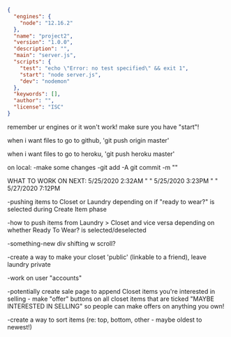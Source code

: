 ```json
{
  "engines": {
    "node": "12.16.2"
  },
  "name": "project2",
  "version": "1.0.0",
  "description": "",
  "main": "server.js",
  "scripts": {
    "test": "echo \"Error: no test specified\" && exit 1",
    "start": "node server.js",
    "dev": "nodemon"
  },
  "keywords": [],
  "author": "",
  "license": "ISC"
}
```

remember ur engines or it won't work! make sure you have "start"!


when i want files to go to github, 'git push origin master'

when i want files to go to heroku, 'git push heroku master'


on local:
    -make some changes
    -git add -A
    git commit -m ""




WHAT TO WORK ON NEXT: 5/25/2020 2:32AM
"                   " 5/25/2020 3:23PM
"                   " 5/27/2020 7:12PM

-pushing items to Closet or Laundry depending on if "ready to wear?" is selected during Create Item phase

-how to push items from Laundry > Closet and vice versa depending on whether Ready To Wear? is selected/deselected

-something-new div shifting w scroll?

-create a way to make your closet 'public' (linkable to a friend), leave laundry private

-work on user "accounts"

-potentially create sale page to append Closet items you're interested in selling - make "offer" buttons on all closet items that are ticked "MAYBE INTERESTED IN SELLING" so people can make offers on anything you own!

-create a way to sort items (re: top, bottom, other - maybe oldest to newest!)

